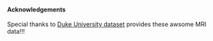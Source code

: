 #### Acknowledgements

Special thanks to [Duke University dataset](https://wiki.cancerimagingarchive.net/pages/viewpage.action?pageId=70226903) provides these awsome MRI data!!!
